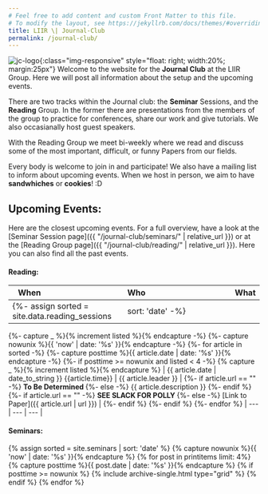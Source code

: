 ```yaml
---
# Feel free to add content and custom Front Matter to this file.
# To modify the layout, see https://jekyllrb.com/docs/themes/#overriding-theme-defaults
title: LIIR \| Journal-Club
permalink: /journal-club/
---
```

![jc-logo]({{site.url}}{{site.baseurl}}/assets/images/LIIR_journal_club.png){:class="img-responsive" style="float: right; width:20%; margin:25px"}
Welcome to the website for the **Journal Club** at the LIIR Group. Here we will post all information about the setup
and the upcoming events. 

There are two tracks within the Journal club: the **Seminar** Sessions, and the **Reading** Group. 
In the former there are presentations from the members of the group to practice for conferences, share our work 
and give tutorials. We also occasianally host guest speakers. 

With the Reading Group we meet bi-weekly where we read and discuss some of the most important, difficult, or funny 
Papers from our fields. 

Every body is welcome to join in and participate! We also have a mailing list to inform about upcoming events. 
When we host in person, we aim to have **sandwhiches** or **cookies**! :D  
## Upcoming Events:
Here are the closest upcoming events. For a full overview, have a look at the 
[Seminar Session page]({{ "/journal-club/seminars/" | relative_url }}) or at the 
[Reading Group page]({{ "/journal-club/reading/" | relative_url }}). Here you can also find all the past events. 

#### Reading: 

| When&nbsp;&nbsp;&nbsp;&nbsp;&nbsp;&nbsp;&nbsp;&nbsp;&nbsp;&nbsp;&nbsp;&nbsp;&nbsp;&nbsp;&nbsp;&nbsp;&nbsp;&nbsp;&nbsp;&nbsp;&nbsp;&nbsp;&nbsp;&nbsp;&nbsp;&nbsp;&nbsp;&nbsp;&nbsp;&nbsp;&nbsp;&nbsp;&nbsp;&nbsp; | Who&nbsp;&nbsp;&nbsp;&nbsp;&nbsp;&nbsp;&nbsp;&nbsp;&nbsp;&nbsp;&nbsp;&nbsp;&nbsp;&nbsp;&nbsp;&nbsp;&nbsp;&nbsp;&nbsp;&nbsp;&nbsp;&nbsp;&nbsp;&nbsp;&nbsp;&nbsp;&nbsp;&nbsp;&nbsp;&nbsp;&nbsp;&nbsp;&nbsp;&nbsp;&nbsp;&nbsp;&nbsp;&nbsp; | What |    
| --- | --- | --- |   
{%- assign sorted = site.data.reading_sessions | sort: 'date' -%}
{%- capture _ %}{% increment listed %}{% endcapture -%}
{%- capture nowunix %}{{ 'now' | date: '%s' }}{% endcapture -%}
{%- for article in sorted -%}
{%- capture posttime %}{{ article.date | date: '%s' }}{% endcapture -%}
{%- if posttime >= nowunix  and listed < 4 -%}
{% capture _ %}{% increment listed %}{% endcapture %}
| {{ article.date | date_to_string }} {{article.time}} | {{ article.leader }} |
{%- if article.url == "" -%}
<b> To Be Determined </b>
{%- else -%}
{{ article.description }}
{%- endif %}<br /> 
{%- if article.url == "" -%}
<b> SEE SLACK FOR POLLY </b>
{%- else -%}
[Link to Paper]({{ article.url | url }}) |
{%- endif %}
{%- endif %}
{%- endfor %}
| --- | --- | --- |  

#### Seminars:

<div class="grid__wrapper">
{% assign sorted = site.seminars | sort: 'date' %}
{% capture nowunix %}{{ 'now' | date: '%s' }}{% endcapture %}
{% for post in printitems limit: 4%}
    {% capture posttime %}{{ post.date | date: '%s' }}{% endcapture %}
    {% if posttime >= nowunix %}
        {% include archive-single.html type="grid" %}
    {% endif %}
{% endfor %}
</div>

[comment]: <> ({% assign sorted = site.seminars | sort: 'date' %})

[comment]: <> ({% assign revsorted = sorted | reverse %})

[comment]: <> ({% assign futurelist = 3 %})

[comment]: <> ({% assign pastlist = 1 %})

[comment]: <> ({% capture _ %}{% increment availablefuture %}{% endcapture %})

[comment]: <> ({% capture nowunix %}{{ 'now' | date: '%s' }}{% endcapture %})

[comment]: <> ({% assign printitems = "" | split: ',' %})

[comment]: <> ({% for post in sorted %})

[comment]: <> (    {% capture posttime %}{{ post.date | date: '%s' }}{% endcapture %})

[comment]: <> (    {% if posttime >= nowunix  and availablefuture <= futurelist %})

[comment]: <> (        {% capture _ %}{% increment availablefuture %}{% endcapture %})

[comment]: <> (        {% assign printitems = printitems | append: post %})

[comment]: <> (    {% endif %})

[comment]: <> ({% endfor %})

[comment]: <> ({% assign extra = futurelist | plus: 1 | minus: availablefuture %})

[comment]: <> ({% assign pastlist = pastlist | plus: extra %})

[comment]: <> ({% assign printitems = printitems | reverse %})

[comment]: <> ({% capture _ %}{% increment selected %}{% endcapture %})

[comment]: <> ({% for post in revsorted %})

[comment]: <> (    {% capture posttime %}{{ post.date | date: '%s' }}{% endcapture %})

[comment]: <> (    {% if posttime < nowunix and selected < pastlist %})

[comment]: <> (        {% capture _ %}{% increment selected %}{% endcapture %})

[comment]: <> (        {% assign printitems = printitems | append: post %})

[comment]: <> (    {% endif %})

[comment]: <> ({% endfor %})

[comment]: <> ({% assign printitems = printitems | reverse %})
